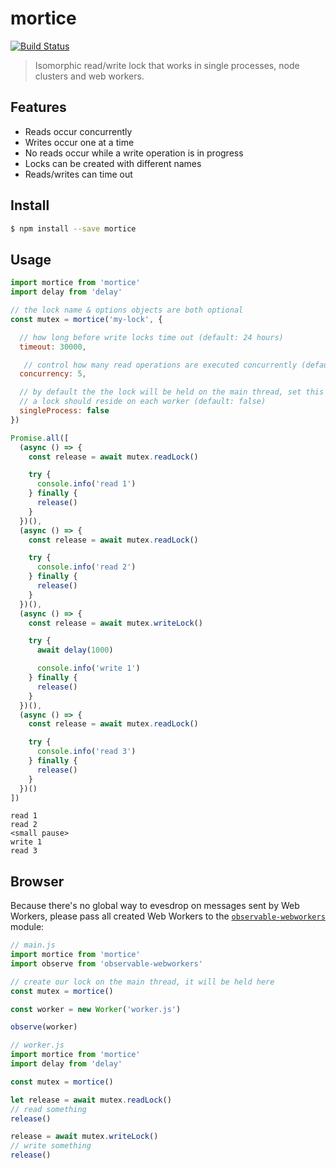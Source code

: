 # mortice

[![Build Status](https://github.com/achingbrain/mortice/actions/workflows/js-test-and-release.yml/badge.svg?branch=main)](https://github.com/achingbrain/mortice/actions/workflows/js-test-and-release.yml)

> Isomorphic read/write lock that works in single processes, node clusters and web workers.

## Features

- Reads occur concurrently
- Writes occur one at a time
- No reads occur while a write operation is in progress
- Locks can be created with different names
- Reads/writes can time out

## Install

```sh
$ npm install --save mortice
```

## Usage

```javascript
import mortice from 'mortice'
import delay from 'delay'

// the lock name & options objects are both optional
const mutex = mortice('my-lock', {

  // how long before write locks time out (default: 24 hours)
  timeout: 30000,

   // control how many read operations are executed concurrently (default: Infinity)
  concurrency: 5,

  // by default the the lock will be held on the main thread, set this to true if the
  // a lock should reside on each worker (default: false)
  singleProcess: false
})

Promise.all([
  (async () => {
    const release = await mutex.readLock()

    try {
      console.info('read 1')
    } finally {
      release()
    }
  })(),
  (async () => {
    const release = await mutex.readLock()

    try {
      console.info('read 2')
    } finally {
      release()
    }
  })(),
  (async () => {
    const release = await mutex.writeLock()

    try {
      await delay(1000)

      console.info('write 1')
    } finally {
      release()
    }
  })(),
  (async () => {
    const release = await mutex.readLock()

    try {
      console.info('read 3')
    } finally {
      release()
    }
  })()
])
```

```
read 1
read 2
<small pause>
write 1
read 3
```

## Browser

Because there's no global way to evesdrop on messages sent by Web Workers, please pass all created Web Workers to the [`observable-webworkers`](https://npmjs.org/package/observable-webworkers) module:

```javascript
// main.js
import mortice from 'mortice'
import observe from 'observable-webworkers'

// create our lock on the main thread, it will be held here
const mutex = mortice()

const worker = new Worker('worker.js')

observe(worker)
```

```javascript
// worker.js
import mortice from 'mortice'
import delay from 'delay'

const mutex = mortice()

let release = await mutex.readLock()
// read something
release()

release = await mutex.writeLock()
// write something
release()
```

